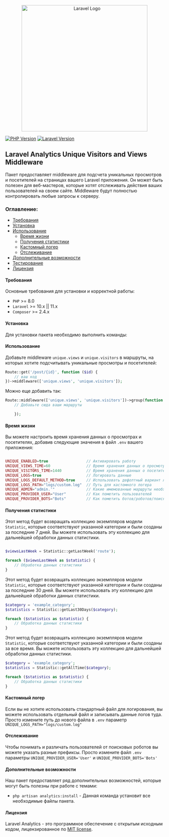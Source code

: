 <p align="center"><a href="https://laravel.com" target="_blank"><img src="https://raw.githubusercontent.com/laravel/art/master/logo-lockup/5%20SVG/2%20CMYK/1%20Full%20Color/laravel-logolockup-cmyk-red.svg" width="400" alt="Laravel Logo"></a></p>

<p align="center">

[//]: # (<a href="https://packagist.org/packages/sashagm/analytics"><img src="https://img.shields.io/packagist/dt/sashagm/analytics" alt="Total Downloads"></a>)

[//]: # (<a href="https://packagist.org/packages/sashagm/analytics"><img src="https://img.shields.io/packagist/v/sashagm/analytics" alt="Latest Stable Version"></a>)

[//]: # (<a href="https://packagist.org/packages/sashagm/analytics"><img src="https://img.shields.io/packagist/l/sashagm/analytics" alt="License"></a>)

[//]: # (<a href="https://packagist.org/packages/sashagm/analytics"><img src="https://img.shields.io/github/languages/code-size/sashagm/analytics" alt="Code size"></a>)

[//]: # (<a href="https://packagist.org/packages/sashagm/analytics"><img src="https://img.shields.io/packagist/stars/sashagm/analytics" alt="Code size"></a>)

[![PHP Version](https://img.shields.io/badge/PHP-%2B8-blue)](https://www.php.net/)
[![Laravel Version](https://img.shields.io/badge/Laravel-%2B10-red)](https://laravel.com/)

</p>

## Laravel Analytics Unique Visitors and Views Middleware

Пакет предоставляет middleware для подсчета уникальных просмотров и посетителей на страницах вашего Laravel приложения. Он может быть полезен для веб-мастеров, которые хотят отслеживать действия ваших пользователей на своем сайте. Middleware будут полностью контролировать любые запросы к серверу.

### Оглавление:

- [Требования](#требования)
- [Установка](#установка)
- [Использование](#использование)
  - [Время жизни](#время-жизни)
  - [Получения статистики](#получения-статистики)
  - [Кастомный логер](#кастомный-логер)
  - [Отслеживание](#отслеживание)
- [Дополнительные возможности](#дополнительные-возможности)
- [Тестирование](#тестирование)
- [Лицензия](#лицензия)

#### Требования

Основные требования для установки и корректной работы:

- `PHP` >= 8.0
- `Laravel` >= 10.x || 11.x
- `Composer` >= 2.4.x

#### Установка

Для установки пакета необходимо выполнить команды:

[//]: # (- composer require sashagm/analytics)
[//]: # (- php artisan analytics:install)

#### Использование

Добавьте middleware `unique.views` и `unique.visitors` в маршруты, на которых хотите подсчитывать уникальные просмотры и посетителей:

```php
Route::get('/post/{id}', function ($id) {
    // ваш код
})->middleware(['unique.views', 'unique.visitors']);

```

Можно еще добавить так:

```php
Route::middleware(['unique.views', 'unique.visitors'])->group(function () {
    // Добавьте сюда ваши маршруты

    });

```

#### Время жизни

Вы можете настроить время хранения данных о просмотрах и посетителях, добавив следующие значения в файл `.env` вашего приложения:

```php

UNIQUE_ENABLED=true                 // Активировать работу
UNIQUE_VIEWS_TIME=60                // Время хранения данных о просмотрах (в минутах)
UNIQUE_VISITORS_TIME=1440           // Время хранения данных о посетителях (в минутах)
UNIQUE_LOGS=true                    // Логировать данные
UNIQUE_LOGS_DEFAULT_METHOD=true     // Использовать дефолтный вариант логирования(faalse - Кастомный логер)
UNIQUE_LOGS_PATH="logs/custom.log"  // Путь для кастомного логера
UNIQUE_ADMIN="admin.'"              // Какие имемованные маршруты необходимо исключить из учёта
UNIQUE_PROVIDER_USER="User"         // Как пометить пользователей
UNIQUE_PROVIDER_BOTS="Bots"         // Как пометить ботов/роботов/поисковые системы


```

#### Получения статистики

Этот метод будет возвращать коллекцию экземпляров модели `Statistic`, которые соответствуют указанной категории и были созданы за последние 7 дней. Вы можете использовать эту коллекцию для дальнейшей обработки данных статистики.

```php

$viewsLastWeek = Statistic::getLastWeek('route');

foreach ($viewsLastWeek as $statistic) {
    // Обработка данных статистики
}

```

Этот метод будет возвращать коллекцию экземпляров модели `Statistic`, которые соответствуют указанной категории и были созданы за последние 30 дней. Вы можете использовать эту коллекцию для дальнейшей обработки данных статистики.

```php
$category = 'example_category';
$statistics = Statistic::getLast30Days($category);

foreach ($statistics as $statistic) {
    // Обработка данных статистики
}
```

Этот метод будет возвращать коллекцию экземпляров модели `Statistic`, которые соответствуют указанной категории и были созданы за все время. Вы можете использовать эту коллекцию для дальнейшей обработки данных статистики.

```php
$category = 'example_category';
$statistics = Statistic::getAllTime($category);

foreach ($statistics as $statistic) {
    // Обработка данных статистики
}
```

#### Кастомный логер

Если вы не хотите использовать стандартный файл для логирования, вы можете использовать отдельный файл и записывать данные логов туда.
Просто измените путь до нового файла в `.env` параметр `UNIQUE_LOGS_PATH="logs/custom.log"`

#### Отслеживание

Чтобы понимать и различать пользователей от поисковых роботов вы можете указать разные префиксы.
Просто измените файл `.env` параметры `UNIQUE_PROVIDER_USER='User'` и `UNIQUE_PROVIDER_BOTS='Bots'`

#### Дополнительные возможности

Наш пакет предоставляет ряд дополнительных возможностей, которые могут быть полезны при работе с темами:

- `php artisan analytics:install` - Данная команда установит все необходимые файлы пакета.

#### Лицензия

Laravel Analytics - это программное обеспечение с открытым исходным кодом, лицензированное по [MIT license](LICENSE.md).
